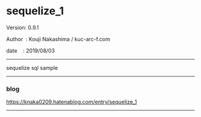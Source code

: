 ﻿# sequelize_1

 Version: 0.9.1

 Author  : Kouji Nakashima / kuc-arc-f.com

 date    : 2019/08/03

***
sequelize  sql sample


***
### blog

https://knaka0209.hatenablog.com/entry/sequelize_1

***

